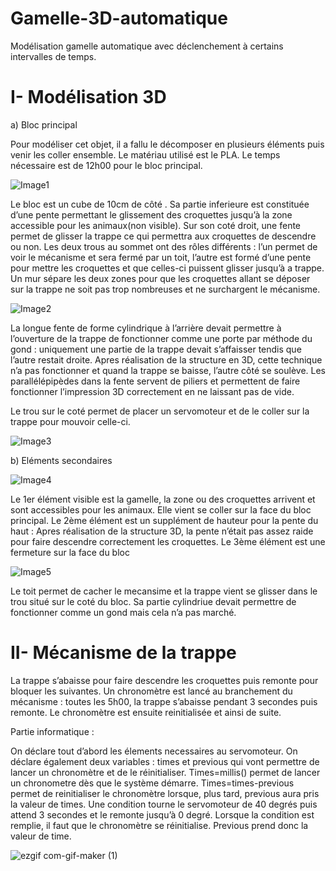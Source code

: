 # Gamelle-3D-automatique
Modélisation gamelle automatique avec déclenchement à certains intervalles de temps.


# I-	Modélisation 3D

a)	Bloc principal

Pour modéliser cet objet, il a fallu le décomposer en plusieurs éléments puis venir les coller ensemble. Le matériau utilisé est le PLA.
Le temps nécessaire est de 12h00 pour le bloc principal.

 ![Image1](https://user-images.githubusercontent.com/92324336/139713631-d639aa89-8577-435a-a0ba-eaf5f5679d47.png)



Le bloc est un cube de 10cm de côté .
Sa partie inferieure est constituée d’une pente permettant le glissement des croquettes jusqu’à la zone accessible pour les animaux(non visible).
Sur son coté droit, une fente permet de glisser la trappe ce qui permettra aux croquettes de descendre ou non.
Les deux trous au sommet ont des rôles différents : l’un permet de voir le mécanisme et sera fermé par un toit, l’autre est formé d’une pente pour mettre les croquettes et que celles-ci puissent glisser jusqu’à a trappe.
Un mur sépare les deux zones pour que les croquettes allant se déposer sur la trappe ne soit pas trop nombreuses et ne surchargent le mécanisme.
 
![Image2](https://user-images.githubusercontent.com/92324336/139713645-4869f250-7662-4f96-969a-2aacf4df4efa.png)

 

La longue fente de forme cylindrique à l’arrière devait permettre à l’ouverture de la trappe de fonctionner comme une porte par méthode du gond : uniquement une partie de la trappe devait s’affaisser tendis que l’autre restait droite. Apres réalisation de la structure en 3D, cette technique n’a pas fonctionner et quand la trappe se baisse, l’autre côté se soulève.
Les parallélépipèdes dans la fente servent de piliers et permettent de faire fonctionner l’impression 3D correctement en ne laissant pas de vide.

Le trou sur le coté permet de placer un servomoteur et de le coller sur la trappe pour mouvoir celle-ci.

![Image3](https://user-images.githubusercontent.com/92324336/139713659-ede1eb55-d2e8-4342-aa84-455c9b9d815b.png)




b)	Eléments secondaires

 
![Image4](https://user-images.githubusercontent.com/92324336/139713680-45be5f0c-636d-4fa2-a3ff-32e34b36fcdb.png)


Le 1er élément visible est la gamelle, la zone ou des croquettes arrivent et sont accessibles pour les animaux. Elle vient se coller sur la face du bloc principal.
Le 2ème élément est un supplément de hauteur pour la pente du haut : Apres réalisation de la structure 3D, la pente n’était pas assez raide pour faire descendre correctement les croquettes.
Le 3ème élément est une fermeture sur la face du bloc



 ![Image5](https://user-images.githubusercontent.com/92324336/139713758-6466276e-53d2-4478-a894-20cac5c898fd.png)


Le toit permet de cacher le mecansime et la trappe vient se glisser dans le trou situé sur le coté du bloc. Sa partie cylindriue devait permettre de fonctionner comme un gond mais cela n’a pas marché.


# II-	Mécanisme de la trappe

La trappe s’abaisse pour faire descendre les croquettes puis remonte pour bloquer les suivantes. 
Un chronomètre est lancé au branchement du mécanisme : toutes les 5h00, la trappe s’abaisse pendant 3 secondes puis remonte. Le chronomètre est ensuite reinitialisée et ainsi de suite.

Partie informatique :

On déclare tout d’abord les élements necessaires au servomoteur.
On déclare également deux variables : times et previous qui vont permettre de lancer un chronomètre et de le réinitialiser.
Times=millis() permet de lancer un chronometre dès que le système démarre.
Times=times-previous permet de reinitialiser le chronomètre lorsque, plus tard, previous aura pris la valeur de times.
Une condition tourne le servomoteur de 40 degrés puis attend 3 secondes et le remonte jusqu’à 0 degré. 
Lorsque la condition est remplie, il faut que le chronomètre se réinitialise. Previous prend donc la valeur de time.


![ezgif com-gif-maker (1)](https://user-images.githubusercontent.com/92324336/139714917-4bc87b61-6a8e-4eb2-909e-73fd548a588d.gif)

